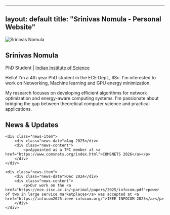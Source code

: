 <!-- ---
layout: default
title: Home
--- -->

<!-- Profile picture and About side by side -->
<!-- <section class="profile-about-section">
    <img src="/Srinivas.jpeg" alt="Srinivas Nomula" class="profile-picture">
    <div class="about-content">
        <h1>Srinivas Nomula</h1>
        <p class="designation">PhD Student | <a href="https://iisc.ac.in/">Indian Institute of Science</a></p>
        <div class="bio">
            <p>Hello! I'm a 4th year PhD student in the ECE Dept., IISc, advised by <a href="https://ece.iisc.ac.in/~parimal/"> Prof. Parimal Parag</a>. I'm interested to work on Networking, Machine learning and GPU energy minimization.</p>
            <p>My research focuses on developing efficient algorithms for network optimization and energy-aware computing systems.</p>
        </div>
    </div>
</section> -->

<!-- News & Updates section -->
<!-- <section class="news-section">
    <h2>News & Updates</h2>
    
    {% for post in site.posts limit:5 %}
    <div class="news-item">
        <div class="news-date">{{ post.date | date: "%b %Y" }}</div>
        <div class="news-content">
            {{ post.content }}
        </div>
    </div>
    {% endfor %}
</section> -->

---
layout: default
title: "Srinivas Nomula - Personal Website"
---

<section class="profile-about-section">
    <img src="{{ '/assets/images/Srinivas.jpeg' | relative_url }}" alt="Srinivas Nomula" class="profile-picture">
    <div class="about-content">
        <h1>Srinivas Nomula</h1>
        <p class="designation">PhD Student | <a href="https://iisc.ac.in/">Indian Institute of Science</a></p>
        <div class="bio">
            <p>Hello! I'm a 4th year PhD student in the ECE Dept., IISc. I'm interested to work on Networking, Machine learning and GPU energy minimization.</p>
            <p>My research focuses on developing efficient algorithms for network optimization and energy-aware computing systems. I'm passionate about bridging the gap between theoretical computer science and practical applications.</p>
        </div>
    </div>
</section>

<section class="news-section">
    <h2>News & Updates</h2>
    
    <div class="news-item">
        <div class="news-date">Aug 2025</div>
        <div class="news-content">
            <p>Appointed as a TPC member at <a href="https://www.comsnets.org/index.html">COMSNETS 2026</a></p>
        </div>
    </div>
    
    <div class="news-item">
        <div class="news-date">Dec 2024</div>
        <div class="news-content">
            <p>Our work on the <a href="https://ece.iisc.ac.in/~parimal/papers/2025/infocom.pdf">power of two in large service marketplaces</a> was accepted at <a href="https://infocom2025.ieee-infocom.org/">IEEE INFOCOM 2025</a></p>
        </div>
    </div>
</section>